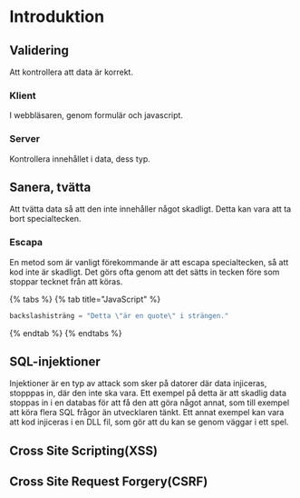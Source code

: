 # Introduktion

## Validering

Att kontrollera att data är korrekt.

### Klient

I webbläsaren, genom formulär och javascript.

### Server

Kontrollera innehållet i data, dess typ.

## Sanera, tvätta

Att tvätta data så att den inte innehåller något skadligt. Detta kan vara att ta bort specialtecken.

### Escapa

En metod som är vanligt förekommande är att escapa specialtecken, så att kod inte är skadligt. Det görs ofta genom att det sätts in tecken före som stoppar tecknet från att köras.

{% tabs %}
{% tab title="JavaScript" %}
```javascript
backslashisträng = "Detta \"är en quote\" i strängen."
```
{% endtab %}
{% endtabs %}

## SQL-injektioner

Injektioner är en typ av attack som sker på datorer där data injiceras, stopppas in, där den inte ska vara. Ett exempel på detta är att skadlig data stoppas in i en databas för att få den att göra något annat, som till exempel att köra flera SQL frågor än utvecklaren tänkt. Ett annat exempel kan vara att kod injiceras i en DLL fil, som gör att du kan se genom väggar i ett spel.

## Cross Site Scripting\(XSS\)



## Cross Site Request Forgery\(CSRF\)



